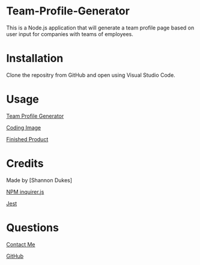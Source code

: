# Team-Profile-Generator

This is a Node.js application that will generate a team profile page based on user input for companies with teams of employees.

# Installation

Clone the repositry from GitHub and open using Visual Studio Code.

# Usage
[Team Profile Generator](https://drive.google.com/drive/u/0/folders/1BFyOYVbmI6g4ioolz2Lb27LfGqZ3lHMC)

[Coding Image](./assets/images/entry-screenshot.png)

[Finished Product](./assets/images/finished-product.png)

# Credits

Made by [Shannon Dukes]

[NPM inquirer.js](https://www.npmjs.com/package/inquirer)

[Jest](https://jestjs.io/)

# Questions

[Contact Me](mrs.knit.wit.dukes@gmail.com)

[GitHub](https://github.com/ShannonDukes)
